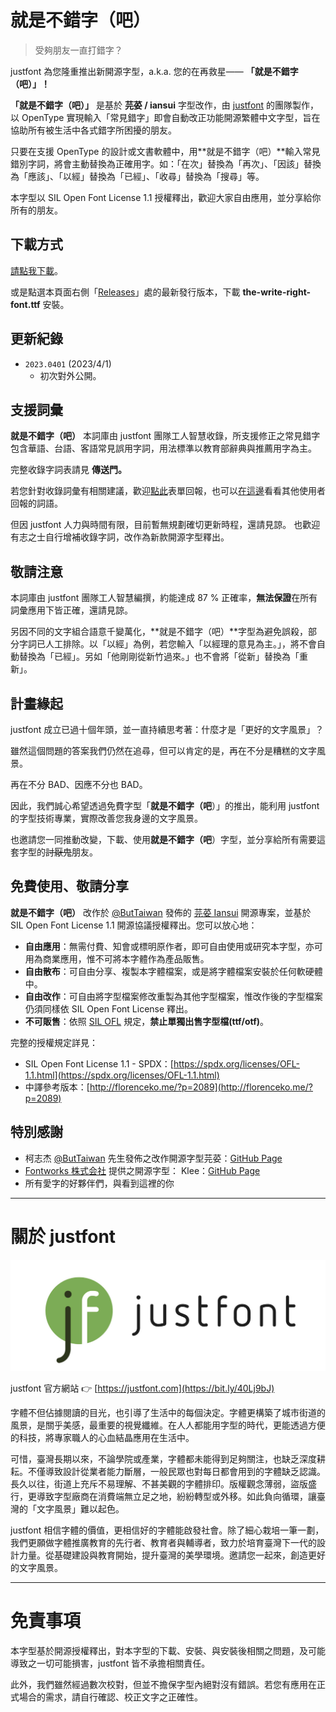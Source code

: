 # 就是不錯字（吧）



> 受夠朋友一直打錯字？

 justfont 為您隆重推出新開源字型，a.k.a. 您的在再救星—— **「就是不錯字（吧）」！**

**「就是不錯字（吧）」** 是基於 **芫荽 / iansui** 字型改作，由 [justfont](https://justfont.com/) 的團隊製作，以 OpenType 實現輸入「常見錯字」即會自動改正功能開源繁體中文字型，旨在協助所有被生活中各式錯字所困擾的朋友。

只要在支援 OpenType 的設計或文書軟體中，用**就是不錯字（吧）**輸入常見錯別字詞，將會主動替換為正確用字。如：「在次」替換為「再次」、「因該」替換為「應該」、「以經」替換為「已經」、「收尋」替換為「搜尋」等。

本字型以 SIL Open Font License 1.1 授權釋出，歡迎大家自由應用，並分享給你所有的朋友。

## 下載方式

[請點我下載](https://github.com/justfont/The-Write-Right-Font/releases/download/2023.0401/the-write-right-font-2023.0401.ttf)。

或是點選本頁面右側「[Releases](https://github.com/justfont/The-Write-Right-Font/releases)」處的最新發行版本，下載 **the-write-right-font.ttf** 安裝。

## 更新紀錄

- `2023.0401` (2023/4/1)
    - 初次對外公開。

## 支援詞彙

**就是不錯字（吧）** 本詞庫由 justfont 團隊工人智慧收錄，所支援修正之常見錯字包含華語、台語、客語常見誤用字詞，用法標準以教育部辭典與推薦用字為主。

完整收錄字詞表請見 **傳送門。**

若您針對收錄詞彙有相關建議，歡迎[點此](https://forms.gle/ieyLP4Cng5uz2oHz6)表單回報，也可以[在這邊](https://reurl.cc/OV6W7v)看看其他使用者回報的詞語。

但因 justfont 人力與時間有限，目前暫無規劃確切更新時程，還請見諒。
也歡迎有志之士自行增補收錄字詞，改作為新款開源字型釋出。

## 敬請注意

本詞庫由 justfont 團隊工人智慧編撰，約能達成 87 % 正確率，**無法保證**在所有詞彙應用下皆正確，還請見諒。

另因不同的文字組合語意千變萬化，**就是不錯字（吧）**字型為避免誤殺，部分字詞已人工排除。以「以經」為例，若您輸入「以經理的意見為主。」，將不會自動替換為「已經」。另如「他剛剛從新竹過來。」也不會將「從新」替換為「重新」。

## 計畫緣起

justfont 成立已過十個年頭，並一直持續思考著：什麼才是「更好的文字風景」？

雖然這個問題的答案我們仍然在追尋，但可以肯定的是，再在不分是糟糕的文字風景。

再在不分 BAD、因應不分也 BAD。

因此，我們誠心希望透過免費字型「**就是不錯字（吧**）」的推出，能利用 justfont 的字型技術專業，實際改善您我身邊的文字風景。

也邀請您一同推動改變，下載、使用**就是不錯字（吧**）字型，並分享給所有需要這套字型的~~討厭鬼~~朋友。

## 免費使用、敬請分享

**就是不錯字（吧）** 改作於 [@ButTaiwan](https://github.com/ButTaiwan) 發佈的 [芫荽 Iansui](https://github.com/ButTaiwan/iansui) 開源專案，並基於 SIL Open Font License 1.1 開源協議授權釋出。您可以放心地：

- **自由應用**：無需付費、知會或標明原作者，即可自由使用或研究本字型，亦可用為商業應用，惟不可將本字體作為產品販售。
- **自由散布**：可自由分享、複製本字體檔案，或是將字體檔案安裝於任何軟硬體中。
- **自由改作**：可自由將字型檔案修改重製為其他字型檔案，惟改作後的字型檔案仍須同樣依 SIL Open Font License 釋出。
- **不可販售**：依照 [SIL OFL](https://scripts.sil.org/OFL) 規定，**禁止單獨出售字型檔(ttf/otf)**。

完整的授權規定詳見：

- SIL Open Font License 1.1 - SPDX：[https://spdx.org/licenses/OFL-1.1.html](https://spdx.org/licenses/OFL-1.1.html)
- 中譯參考版本：[http://florenceko.me/?p=2089](http://florenceko.me/?p=2089)

## 特別感謝

- 柯志杰 [@ButTaiwan](https://github.com/ButTaiwan) 先生發佈之改作開源字型芫荽：[GitHub Page](https://github.com/ButTaiwan/iansui)
- [Fontworks 株式会社](http://fontworks.co.jp/) 提供之開源字型： Klee：[GitHub Page](https://github.com/fontworks-fonts/)
- 所有愛字的好夥伴們，與看到這裡的你

---

# 關於 justfont

![image/jf-logo-full-small.jpg](image/jf-logo-full-small.jpg)

justfont 官方網站 👉  [https://justfont.com](https://bit.ly/40Lj9bJ)

字體不但佔據閱讀的目光，也引導了生活中的每個決定。字體更構築了城市街道的風景，是關乎美感，最重要的視覺纖維。在人人都能用字型的時代，更能透過方便的科技，將專家職人的心血結晶應用在生活中。

可惜，臺灣長期以來，不論學院或產業，字體都未能得到足夠關注，也缺乏深度耕耘。不僅導致設計從業者能力斷層，一般民眾也對每日都會用到的字體缺乏認識。長久以往，街道上充斥不易理解、不甚美觀的字體排印。版權觀念薄弱，盜版盛行，更導致字型廠商在消費端無立足之地，紛紛轉型或外移。如此負向循環，讓臺灣的「文字風景」難以起色。

justfont 相信字體的價值，更相信好的字體能啟發社會。除了細心栽培一筆一劃，我們更願做字體推廣教育的先行者、教育者與輔導者，致力於培育臺灣下一代的設計力量。從基礎建設與教育開始，提升臺灣的美學環境。邀請您一起來，創造更好的文字風景。


---

# 免責事項

本字型基於開源授權釋出，對本字型的下載、安裝、與安裝後相關之問題，及可能導致之一切可能損害，justfont 皆不承擔相關責任。

此外，我們雖然經過數次校對，但並不擔保字型內絕對沒有錯誤。若您有應用在正式場合的需求，請自行確認、校正文字之正確性。
